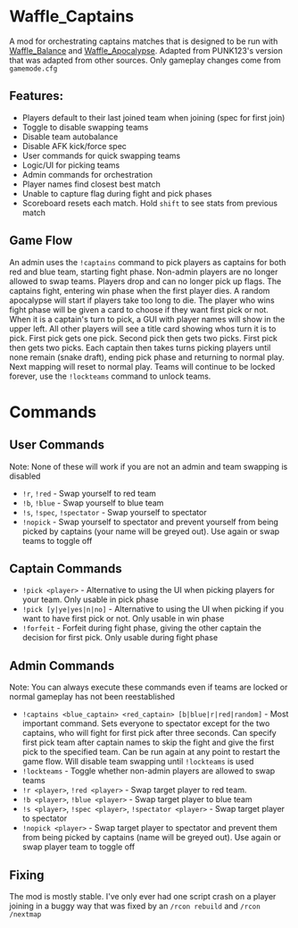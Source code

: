 # Waffle_Captains
A mod for orchestrating captains matches that is designed to be run with [Waffle_Balance](https://github.com/mehwaffle10/Waffle_Balance) and [Waffle_Apocalypse](https://github.com/mehwaffle10/Waffle_Apocalypse). Adapted from PUNK123's version that was adapted from other sources. Only gameplay changes come from `gamemode.cfg`

## Features:
- Players default to their last joined team when joining (spec for first join)
- Toggle to disable swapping teams
- Disable team autobalance
- Disable AFK kick/force spec
- User commands for quick swapping teams
- Logic/UI for picking teams
- Admin commands for orchestration
- Player names find closest best match
- Unable to capture flag during fight and pick phases
- Scoreboard resets each match. Hold `shift` to see stats from previous match

## Game Flow
An admin uses the `!captains` command to pick players as captains for both red and blue team, starting fight phase. Non-admin players are no longer allowed to swap teams. Players drop and can no longer pick up flags. The captains fight, entering win phase when the first player dies. A random apocalypse will start if players take too long to die. The player who wins fight phase will be given a card to choose if they want first pick or not. When it is a captain's turn to pick, a GUI with player names will show in the upper left. All other players will see a title card showing whos turn it is to pick. First pick gets one pick. Second pick then gets two picks. First pick then gets two picks. Each captain then takes turns picking players until none remain (snake draft), ending pick phase and returning to normal play. Next mapping will reset to normal play. Teams will continue to be locked forever, use the `!lockteams` command to unlock teams.

# Commands
## User Commands
Note: None of these will work if you are not an admin and team swapping is disabled
- `!r`, `!red` - Swap yourself to red team
- `!b`, `!blue` - Swap yourself to blue team
- `!s`, `!spec`, `!spectator` - Swap yourself to spectator
- `!nopick` - Swap yourself to spectator and prevent yourself from being picked by captains (your name will be greyed out). Use again or swap teams to toggle off

## Captain Commands
- `!pick <player>` - Alternative to using the UI when picking players for your team. Only usable in pick phase
- `!pick [y|ye|yes|n|no]` - Alternative to using the UI when picking if you want to have first pick or not. Only usable in win phase
- `!forfeit` - Forfeit during fight phase, giving the other captain the decision for first pick. Only usable during fight phase

## Admin Commands
Note: You can always execute these commands even if teams are locked or normal gameplay has not been reestablished
- `!captains <blue_captain> <red_captain> [b|blue|r|red|random]` - Most important command. Sets everyone to spectator except for the two captains, who will fight for first pick after three seconds. Can specify first pick team after captain names to skip the fight and give the first pick to the specified team. Can be run again at any point to restart the game flow. Will disable team swapping until `!lockteams` is used
- `!lockteams` - Toggle whether non-admin players are allowed to swap teams
- `!r <player>`, `!red <player>` - Swap target player to red team.
- `!b <player>`, `!blue <player>` - Swap target player to blue team
- `!s <player>`, `!spec <player>`, `!spectator <player>` - Swap target player to spectator
- `!nopick <player>` - Swap target player to spectator and prevent them from being picked by captains (name will be greyed out). Use again or swap player team to toggle off

## Fixing
The mod is mostly stable. I've only ever had one script crash on a player joining in a buggy way that was fixed by an `/rcon rebuild` and `/rcon /nextmap`